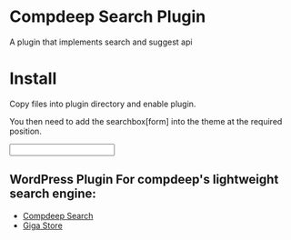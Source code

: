 # Compdeep Search Plugin

A plugin that implements search and suggest api

# Install
Copy files into plugin directory and enable plugin.

You then need to add the searchbox[form] into the theme at the required position.

<form method="post" class="cd-search">
  <input id="cd-search" type="text" name="doing_form" value="" class="cd-search" target="_blank" action="cd-search.php"/>
</form>
<div id="cd-results" ></div>

## WordPress Plugin For compdeep's lightweight search engine:

- [Compdeep Search](https://compdeep.com/search)
- [Giga Store](https://giga.store)

